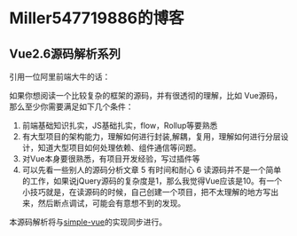 # Miller547719886的博客

## Vue2.6源码解析系列

引用一位阿里前端大牛的话：

如果你想阅读一个比较复杂的框架的源码，并有很透彻的理解，比如 Vue源码，那么至少你需要满足如下几个条件：

1. 前端基础知识扎实，JS基础扎实，flow，Rollup等要熟悉
2. 有大型项目的架构能力，理解如何进行封装,解耦，复用，理解如何进行分层设计，知道大型项目如何处理依赖、组件通信等问题。
3. 对Vue本身要很熟悉，有项目开发经验，写过插件等
4. 可以先看一些别人的源码分析文章
5 有时间和耐心
6 读源码并不是一个简单的工作，如果说jQuery源码的复杂度是1，那么我觉得Vue应该是10。有一个小技巧就是，在读源码的时候，自己创建一个项目，把不太理解的地方写出来，然后断点调试，可能会有意想不到的发现。

本源码解析将与[simple-vue](https://github.com/Miller547719886/simple-vue/tree/master)的实现同步进行。
